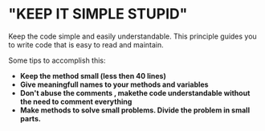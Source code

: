**"KEEP IT SIMPLE STUPID"**
===

Keep the code simple and easily understandable. This principle guides you to write code that is easy to read and maintain.

Some tips to accomplish this:
- **Keep the method small (less then 40 lines)**
- **Give meaningfull names to your methods and variables**
- **Don't abuse the comments , makethe code understandable without the need to comment everything**
- **Make methods to solve small problems. Divide the problem in small parts.**

